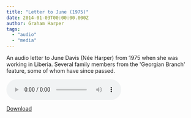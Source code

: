 ```yaml
---
title: "Letter to June (1975)"
date: 2014-01-03T00:00:00.000Z
author: Graham Harper
tags:
  - "audio"
  - "media"
---
```


An audio letter to June Davis (Née Harper) from 1975 when she was working in Liberia. Several family members from the 'Georgian Branch' feature, some of whom have since passed.

<audio controls src="https://f001.backblazeb2.com/file/harperfamily-media/letter-to-june.mp3"></audio>

[Download](https://f001.backblazeb2.com/file/harperfamily-media/letter-to-june.mp3)
